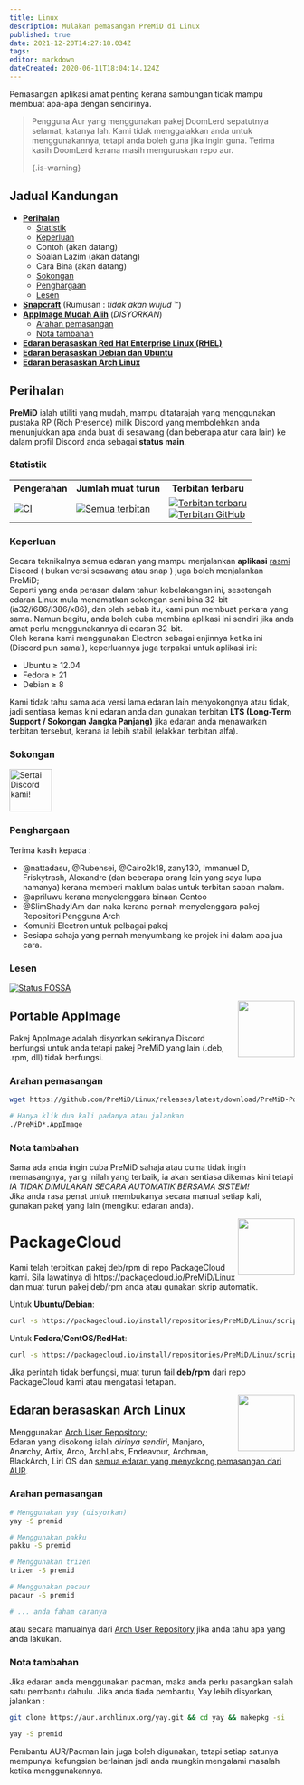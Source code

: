 ```yaml
---
title: Linux
description: Mulakan pemasangan PreMiD di Linux
published: true
date: 2021-12-20T14:27:18.034Z
tags:
editor: markdown
dateCreated: 2020-06-11T18:04:14.124Z
---
```


Pemasangan aplikasi amat penting kerana sambungan tidak mampu membuat apa-apa dengan sendirinya.

> Pengguna Aur yang menggunakan pakej DoomLerd sepatutnya selamat, katanya lah. Kami tidak menggalakkan anda untuk menggunakannya, tetapi anda boleh guna jika ingin guna. Terima kasih DoomLerd kerana masih menguruskan repo aur. 
> 
> {.is-warning}

## Jadual Kandungan

- **[Perihalan](#about)**
  - [Statistik](#stats)
  - [Keperluan](#requirements)
  - Contoh (akan datang)
  - Soalan Lazim (akan datang)
  - Cara Bina (akan datang)
  - [Sokongan](#support)
  - [Penghargaan](#credits)
  - [Lesen](#license)
- **[Snapcraft](#snapcraft)** (Rumusan : _tidak akan wujud_ ™️)
- **[AppImage Mudah Alih](#appimage)** (_DISYORKAN_)
  - [Arahan pemasangan](#appimageinstall)
  - [Nota tambahan](#appimagenotes)
- [**Edaran berasaskan Red Hat Enterprise Linux (RHEL)**](#packagecloud)
- [**Edaran berasaskan Debian dan Ubuntu**](#packagecloud)
- [**Edaran berasaskan Arch Linux**](#arch)

<a name="about"></a>

## Perihalan

**PreMiD** ialah utiliti yang mudah, mampu ditatarajah yang menggunakan pustaka RP (Rich Presence) milik Discord yang membolehkan anda menunjukkan apa anda buat di sesawang (dan beberapa atur cara lain) ke dalam profil Discord anda sebagai **status main**.

<a name="stats"></a>

### Statistik

<table>
  <tr>
    <th>Pengerahan</th>
    <th>Jumlah muat turun</th>
    <th>Terbitan terbaru</th>
  </tr>
  <tr>
    <td><a href="https://github.com/PreMiD/Linux/actions"><img src="https://github.com/PreMiD/Linux/workflows/CI/badge.svg?branch=master&event=push" alt="CI"></a></td>
    <td><a href="https://github.com/PreMiD/Linux/releases"><img src="https://img.shields.io/github/downloads/PreMiD/Linux/total.svg?maxAge=86400" alt="Semua terbitan"></a></td>
    <td><a href="https://github.com/PreMiD/Linux/releases/latest"><img src="https://img.shields.io/github/v/release/PreMiD/Linux.svg?maxAge=86400" alt="Terbitan terbaru"><br><img src="https://img.shields.io/github/downloads/PreMiD/Linux/latest/total.svg?maxAge=86400" alt="Terbitan GitHub"></a></td>
  </tr>
</table>

<a name="requirements"></a>

### Keperluan

Secara teknikalnya semua edaran yang mampu menjalankan **aplikasi** [rasmi](https://discordapp.com/download) Discord ( bukan versi sesawang atau snap ) juga boleh menjalankan PreMiD;</br> Seperti yang anda perasan dalam tahun kebelakangan ini, sesetengah edaran Linux mula menamatkan sokongan seni bina 32-bit (ia32/i686/i386/x86), dan oleh sebab itu, kami pun membuat perkara yang sama. Namun begitu, anda boleh cuba membina aplikasi ini sendiri jika anda amat perlu menggunakannya di edaran 32-bit.</br> Oleh kerana kami menggunakan Electron sebagai enjinnya ketika ini (Discord pun sama!), keperluannya juga terpakai untuk aplikasi ini:

- Ubuntu ≥ 12.04
- Fedora ≥ 21
- Debian ≥ 8

Kami tidak tahu sama ada versi lama edaran lain menyokongnya atau tidak, jadi sentiasa kemas kini edaran anda dan gunakan terbitan **LTS (Long-Term Support / Sokongan Jangka Panjang)** jika edaran anda menawarkan terbitan tersebut, kerana ia lebih stabil (elakkan terbitan alfa).

<a name="support"></a>

### Sokongan

<div>
  <a target="_blank" href="https://discord.premid.app/" title="Sertai Discord kami!">
    <img height="75px" draggable="false" src="https://discordapp.com/api/guilds/493130730549805057/widget.png?style=banner2" alt="Sertai Discord kami!">
  </a>
</div>

<a name="credits"></a>

### Penghargaan

Terima kasih kepada :

- @nattadasu, @Rubensei, @Cairo2k18, zany130, Immanuel D, Friskytrash, Alexandre (dan beberapa orang lain yang saya lupa namanya) kerana memberi maklum balas untuk terbitan saban malam.
- @apriluwu kerana menyelenggara binaan Gentoo
- @SlimShadyIAm dan naka kerana pernah menyelenggara pakej Repositori Pengguna Arch
- Komuniti Electron untuk pelbagai pakej
- Sesiapa sahaja yang pernah menyumbang ke projek ini dalam apa jua cara.

<a name="license"></a>

### Lesen

[![Status FOSSA](https://app.fossa.io/api/projects/git%2Bgithub.com%2FPreMiD%2FLinux.svg?type=large)](https://app.fossa.io/projects/git%2Bgithub.com%2FPreMiD%2FLinux?ref=badge_large)

<img src="https://i.imgur.com/ACAxtmA.png" width="100" height="100" align="right" />

<a name="snapcraft"></a>

## Portable AppImage

Pakej AppImage adalah disyorkan sekiranya Discord berfungsi untuk anda tetapi pakej PreMiD yang lain (.deb, .rpm, dll) tidak berfungsi.

<a name="appimageinstall"></a>

### Arahan pemasangan

```bash
wget https://github.com/PreMiD/Linux/releases/latest/download/PreMiD-Portable.AppImage && chmod a+x PreMiD*.AppImage
```

```bash
# Hanya klik dua kali padanya atau jalankan
./PreMiD*.AppImage
```

<a name="appimagenotes"></a>

### Nota tambahan

Sama ada anda ingin cuba PreMiD sahaja atau cuma tidak ingin memasangnya, yang inilah yang terbaik, ia akan sentiasa dikemas kini tetapi _IA TIDAK DIMULAKAN SECARA AUTOMATIK BERSAMA SISTEM!_</br>Jika anda rasa penat untuk membukanya secara manual setiap kali, gunakan pakej yang lain (mengikut edaran anda).

<img src="https://raw.githubusercontent.com/PreMiD/Linux/master/.github/packagecloud.png" width="100" height="100" align="right" />

<a name="packagecloud"></a>

# PackageCloud

Kami telah terbitkan pakej deb/rpm di repo PackageCloud kami. Sila lawatinya di https://packagecloud.io/PreMiD/Linux dan muat turun pakej deb/rpm anda atau gunakan skrip automatik.

Untuk **Ubuntu/Debian**:

```bash
curl -s https://packagecloud.io/install/repositories/PreMiD/Linux/script.deb.sh | sudo bash
```

Untuk **Fedora/CentOS/RedHat**:

```bash
curl -s https://packagecloud.io/install/repositories/PreMiD/Linux/script.rpm.sh | sudo bash
```

Jika perintah tidak berfungsi, muat turun fail **deb/rpm** dari repo PackageCloud kami atau mengatasi tetapan.

<a name="arch"></a>

<img src="https://raw.githubusercontent.com/PreMiD/Linux/86ae2fbd49499785281f388a5305b06e0d3ecfea/.github/iusearchbtw.svg" width="100" height="100" align="right" />

## Edaran berasaskan Arch Linux

Menggunakan [Arch User Repository](https://aur.archlinux.org/packages/premid);</br> Edaran yang disokong ialah _dirinya sendiri_, Manjaro, Anarchy, Artix, Arco, ArchLabs, Endeavour, Archman, BlackArch, Liri OS dan [semua edaran yang menyokong pemasangan dari AUR](https://wiki.archlinux.org/index.php/Arch-based_distributions_(Bahasa_Melayu)#Aktif).

<a name="archinstall"></a>

### Arahan pemasangan

```bash
# Menggunakan yay (disyorkan)
yay -S premid
```

```bash
# Menggunakan pakku
pakku -S premid
```

```bash
# Menggunakan trizen
trizen -S premid
```

```bash
# Menggunakan pacaur
pacaur -S premid
```

```bash
# ... anda faham caranya
```

atau secara manualnya dari [Arch User Repository](https://aur.archlinux.org/packages/premid) jika anda tahu apa yang anda lakukan.

<a name="archnotes"></a>

### Nota tambahan

Jika edaran anda menggunakan pacman, maka anda perlu pasangkan salah satu pembantu dahulu. Jika anda tiada pembantu, Yay lebih disyorkan, jalankan :

```bash
git clone https://aur.archlinux.org/yay.git && cd yay && makepkg -si
```

```bash
yay -S premid
```

Pembantu AUR/Pacman lain juga boleh digunakan, tetapi setiap satunya mempunyai kefungsian berlainan jadi anda mungkin mengalami masalah ketika menggunakannya.
